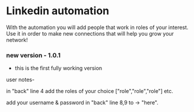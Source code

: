 # Linkedin automation
With the automation you will add people that work in roles of your interest.
Use it in order to make new connections that will help you grow your network!


### new version - 1.0.1
* this is the first fully working version

user notes-<p>
in "back" line 4 add the roles of your choice ["role","role","role"] etc.<p>
add your username & password in "back" line 8,9 to -> "here".<p>
